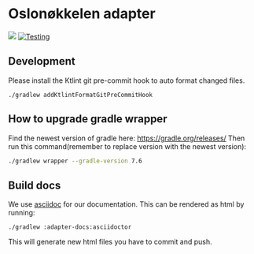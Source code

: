 Oslonøkkelen adapter
====================
[![](https://jitpack.io/v/oslokommune/oslonokkelen-adapter.svg)](https://jitpack.io/#oslokommune/oslonokkelen-adapter)
[![Testing](https://github.com/oslokommune/oslonokkelen-adapter/actions/workflows/testing.yml/badge.svg)](https://github.com/oslokommune/oslonokkelen-adapter/actions/workflows/testing.yml)

Development
-----------
Please install the Ktlint git pre-commit hook to auto format changed files.

    ./gradlew addKtlintFormatGitPreCommitHook

How to upgrade gradle wrapper
-----------
Find the newest version of gradle here: https://gradle.org/releases/ 
Then run this command(remember to replace version with the newest version):

``` bash
./gradlew wrapper --gradle-version 7.6
```

Build docs
----------
We use [asciidoc](https://asciidoctor.org/docs/asciidoc-writers-guide/) for our documentation. This can be rendered
as html by running:

    ./gradlew :adapter-docs:asciidoctor

This will generate new html files you have to commit and push. 